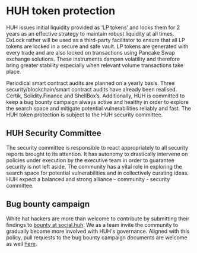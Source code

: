 # HUH token protection

HUH issues initial liquidity provided as ‘LP tokens’ and locks them for 2 years as an effective strategy to maintain robust liquidity at all times. DxLock rather will be used as a third-party facilitator to ensure that all LP tokens are locked in a secure and safe vault. LP tokens are generated with every trade and are also locked on transactions using Pancake Swap exchange solutions. These instruments dampen volatility and therefore bring greater stability especially when relevant volume transactions take place.&#x20;

Periodical smart contract audits are planned on a yearly basis. Three security/blockchain/smart contract audits have already been realised. Certik, Solidity.Finance and ShellBox’s. Additionally, HUH is committed to keep a bug bounty campaign always active and healthy in order to explore the search space and mitigate potential vulnerabilities reliably and fast. The HUH token protection is subject to the HUH security committee.

## HUH Security Committee

The security committee is responsible to react appropriately to all security reports brought to its attention. It has autonomy to drastically intervene on policies under execution by the executive team in order to guarantee security is not left aside. The community has a vital role in exploring the search space for potential vulnerabilities and in collectively curating ideas. HUH expect a balanced and strong alliance - community - security committee.

## Bug bounty campaign

White hat hackers are more than welcome to contribute by submitting their findings to [bounty at social.huh](mailto:bounty@social.huh). We as a team invite the community to gradually become more involved with HUH's governance. Aligned with this policy, pull requests to the bug bounty campaign documents are welcome as well [here](https://github.com/HUH-Token/bug-bounty-campaign-docs/tree/development).
